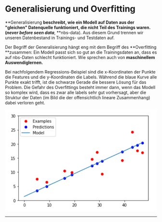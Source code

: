 # Generalisierung und Overfitting

**Generalisierung **beschreibt,  wie ein Modell auf Daten aus der "gleichen" Datenquelle funktioniert, die nicht Teil des Trainings waren. (_never  before seen data_**, **nbs-data). Aus diesem Grund trennen wir unseren Datenbestand in Trainings- und Testdaten auf.

Der Begriff der Generalisierung hängt eng mit dem Begriff des **Overfitting **zusammen: Ein Modell passt sich so gut an die Trainingsdaten an, dass es auf nbs-Daten schlecht funktioniert. Wie sprechen auch von **maschinellem Auswendiglernen.**

Bei nachfolgendem Regressions-Beispiel sind die x-Koordinaten der Punkte die Features und die y-Koordinaten die Labels. Während die blaue Kurve alle Punkte exakt trifft, ist die schwarze Gerade die bessere Lösung für das Problem. Die Gefahr des Overfittings besteht immer dann, wenn das Modell so komplex wird, dass es zwar alle labels sehr gut vorhersagt, aber die Struktur der Daten (im Bild die der offensichtlich lineare Zusammenhang) dabei verloren geht.

![Quelle: Wikipedia](<../../.gitbook/assets/image (120).png>)

****
